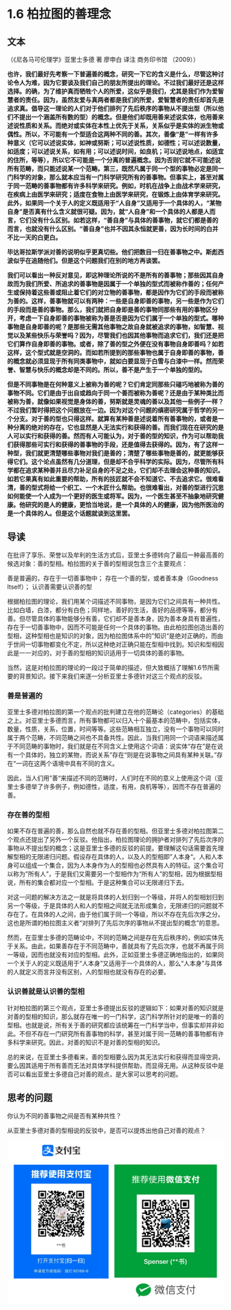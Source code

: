 # 1.6 柏拉图的善理念

## 文本

（《尼各马可伦理学》亚里士多德 著 廖申白 译注 商务印书馆 （2009））

**也许，我们最好先考察一下普遍善的概念，研究一下它的含义是什么，尽管这种讨论令人为难，因为它要谈及我们自己的朋友所提出的理论。不过我们最好还是这样选择。的确，为了维护真而牺牲个人的所爱，这似乎是我们，尤其是我们作为爱智慧者的责任。因为，虽然友爱与真两者都是我们的所爱，爱智慧者的责任却首先是追求真。倡导这一理论的人们对于他们排列了先后秩序的事物从不提出型（所以他们不提出一个涵盖所有数的型）的概念。但是他们却既用善来述说实体，也用善来述说性质和关系。而绝对或实体在本性上优先于关系，关系似乎是实体的派生物或偶性。所以，不可能有一个型适合这两种不同的善。其次，善像“是”一样有许多种意义（它可以述说实体，如神或努斯；可以述说性质，如德性；可以述说数量，如适度；可以述说关系，如有用；可以述说时间，如良机；可以述说地点，如适宜的住所，等等），所以它不可能是一个分离的普遍概念。因为否则它就不可能述说所有范畴，而只能述说某一个范畴。第三，既然凡属于同一个型的事物必定是同一门科学的对象，那么就本应当有一门科学研究所有的善事物。但事实上，甚至对属于同一范畴的善事物都有许多科学来研究。例如，时机在战争上由战术学来研究，在疾病上由医学来研究；适度在食物上由医学来研究，在锻炼上由体育学来研究。此外，如果同一个关于人的定义既适用于“人自身”又适用于一个具体的人，“某物自身”是否真有什么含义就很可疑。因为，就“人自身”和一个具体的人都是人而言，它们没有什么区别。如若这样，“善自身”与具体的善事物，就它们都是善的而言，也就没有什么区别。“善自身”也并不因其永恒就更善，因为长时间的白并不比一天的白更白。**

**毕达哥拉斯学派对善的说明似乎更真切些。他们把数目一归在善事物之中。斯彪西波似乎在追随他们。但是这个问题我们在别的地方再谈罢。**

**我们可以看出一种反对意见，即这种理论所说的不是所有的善事物；那些因其自身故而为我们所爱、所追求的善事物是因属于一个单独的型式而被称作善的；任何产生或保持着这些善或阻止着它们的对立物的善事物，都是因作为它们的手段而被称为善的。这样，善事物就可以有两种：一些是自身即善的事物，另一些是作为它们的手段而是善的事物。那么，我们就把自身即是善的事物同那些有用的事物区分开，考虑一下自身即善的事物被称为善是否是因为它们属于一个单独的型式。哪种事物是自身即善的呢？是那些无需其他事物之故自身就被追求的事物，如智慧、视觉以及某些快乐与荣誉吗？因为，尽管我们也因其他事物而追求它们，我们还是把它们算作自身即善的事物。或者，除了善的型之外便在没有事物自身即善吗？如若这样，这个型式就是空洞的。而如若所提到的那些事物也属于自身即善的事物，善的概念就必须显现于所有同类事物中，就如白要显现于白雪与白漆中一样。然而荣誉、智慧与快乐的概念却是不同的。所以，善不是产生于一个单独的型的。**

**但是不同事物是在何种意义上被称为善的呢？它们肯定同那些只碰巧地被称为善的事物不同。它们是由于出自或趋向于同一个善而被称为善呢？还是由于某种类比而被称为善，就像如果视觉是身体的善，努斯就是灵魂的善以及其他一些例子一样？不过我们暂时得把这个问题放在一边。因为对这个问题的缜密研究属于哲学的另一个分支。对于善的型也只得这样。就算有某种善是述说着所有善事物的，或者是一种分离的绝对的存在，它也显然是人无法实行和获得的善。而我们现在在研究的是人可以实行和获得的善。然而有人可能认为，对于善的型的知识，作为可以帮助我们获得那些可实行和获得的善事物的手段，还是值得去获得的。因为，有了这样一种型，我们就更清楚哪些事物对我们是善的；清楚了哪些事物是善的，就更能够获得它们。这个论点虽然有几分道理，但是却不合乎科学的实际。因为，尽管所有科学都在追求某种善并且尽力补足自身的不足之处，它们却不去理会这种善的知识。如若它果真有如此重要的帮助，所有的技匠就不会不知道它、不去追求它。很难看清，善的型式将给一个织工、一个木匠什么帮助。也很难看出，对善的型进行沉思如何能使一个人成为一个更好的医生或将军。因为，一个医生甚至不抽象地研究健康。他研究的是人的健康，更恰当地说，是一个具体的人的健康，因为他所医治的是一个具体的人。但是这个话题就谈到这里罢。**

## **导读**

在批评了享乐、荣誉以及牟利的生活方式后，亚里士多德转向了最后一种最高善的候选对象：善的型相。柏拉图的关于善的型相说包含三个主要观点：

善是普遍的，存在于一切善事物中； 存在一个善的型，或者善本身（Goodness Itself）； 认识善需要认识善的型

根据柏拉图的理论，我们用某个词描述不同事物，是因为它们之间具有一种共性。比如白墙，白漆，都分有白色；同样地，善好的生活，善好的品德等等，都分有善。但尽管具体的事物能够分有善，它们却不是善本身，因为善本身具有普遍性，存在于一切善事物中，因而不可能是任何一个具体的事物。由此柏拉图创造出善的型相，这种型相也是知识的对象，因为柏拉图体系中的”知识“是绝对正确的，而由于世间一切事物都变化不定，所以这种绝对正确只能在型相中找到。知识和型相因此是一一对应的，对于善的型相的知识适用于一切具体的善的事物。

当然，这是对柏拉图的理论的一段过于简单的描述，但大致概括了理解1.6节所需要的背景知识。接下来我们来逐一分析亚里士多德针对这三个观点的反驳。

### 善是普遍的

亚里士多德对柏拉图的第一个观点的批判建立在他的范畴论（categories）的基础之上。对亚里士多德而言，所有事物都可以归入十个最基本的范畴中，包括实体，数量，性质，关系，位置，时间等等。这些范畴相互独立，没有一个事物可以同时属于两个范畴，不同范畴之间也不具备共性。因此，当我们用同一个词语来描述属于不同范畴的事物时，我们就是在不同含义上使用这个词语：说实体“存在”是在说有一个具体的，独立的某物，而说关系”存在“则是在说事物之间具有某种关联。”存在“一词在这两个语境中具有不同的含义。

因此，当人们用”善“来描述不同的范畴时，人们时在不同的意义上使用这个词（亚里士多德举了许多例子，例如德性，适度，有用，良机等等），因而不存在普遍的善。

### 存在善的型相

如果不存在普遍的善，那么自然也就不存在善的型相。但亚里士多德对柏拉图第二个观点还提出了另外一个反驳。他指出，柏拉图理论的拥护者对排列了先后次序的事物从不提出型的概念；这是亚里士多德的反驳的前提。要理解这句话需要首先理解型相的无限递归问题。假设存在具体的人，以及人的型相即”人本身“。人和人本身可以组成一个集合，因为人本身作为人的型相也必然具有人的特征。这个集合可以称为”所有人”，于是我们又需要另一个型相作为“所有人”的型相，因为根据型相说，所有的集合都对应一个型相。于是这种集合可以无限递归下去。

对这一问题的解决方法之一就是将具体的人划归到一个等级，并将人的型相划归到另一个等级，于是具体的人和人的型相之间就无法形成集合，无限递归的问题就不存在了。在具体的人之间，由于他们属于同一个等级，所以不存在先后次序之分。这也是所谓的柏拉图主义者“对排列了先后次序的事物从不提出型的概念”的意思。

然而，在亚里士多德的范畴论中，不同的范畴之间是存在先后秩序的，例如实体先于关系。由此，如果善存在于不同范畴中，善就具有了先后次序，也就不再属于同一等级，因而也就没有对应的型相。此外，正如亚里士多德正确地指出的，如果同一个关于人的定义既适用于“人本身”又适用于一个具体的人，那么“人本身”与具体的人就定义而言并没有区别，人的型相也就没有存在的必要。

### 认识善就是认识善的型相

针对柏拉图的第三个观点，亚里士多德提出反驳的逻辑如下：如果对善的知识就是对善的型相的知识，那么就存在唯一的一门科学，这门科学所针对的是唯一的善的型相。也就是说，所有关于善的研究都应该统筹在一门科学当中，但事实却并非如此。不但不存在一门研究所有善事物的科学，甚至对属于同一范畴的善事物都有许多科学来研究。因此，对善的知识不是对善的型相的知识。

总的来说，在亚里士多德看来，善的型相要么因为其无法实行和获得而显得空洞，要么因其适用于所有善而无法对具体学科提供帮助，而显得无用。从这种反驳中是否可以看出亚里士多德自己对善的观点，是大家可以思考的问题。

## 思考的问题

你认为不同的善事物之间是否有某种共性？

从亚里士多德对善的型相说的反驳中，是否可以提炼出他自己对善的观点？

![](../.gitbook/assets/qr.png)

